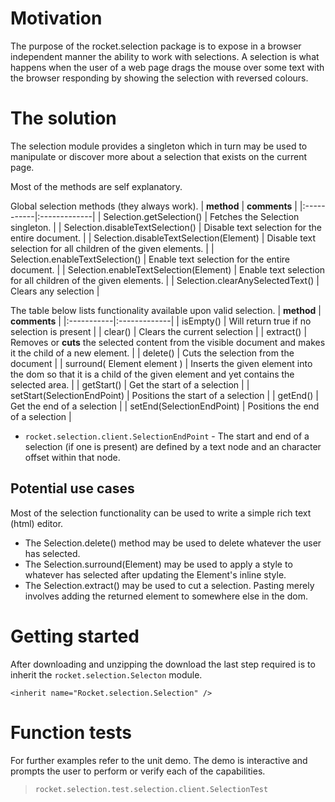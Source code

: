 # Motivation #

The purpose of the rocket.selection package is to expose in a browser independent manner the ability to work with selections. A selection is what happens when the user of a web page drags the mouse over some text with the browser responding by showing the selection  with reversed colours.

# The solution #
The selection module provides a singleton which in turn may be used to manipulate or discover more about a selection that exists on the current page.

Most of the methods are self explanatory.

Global selection methods (they always work).
| **method** | **comments** |
|:-----------|:-------------|
| Selection.getSelection() | Fetches the Selection singleton. |
| Selection.disableTextSelection() | Disable text selection for the entire document. |
| Selection.disableTextSelection(Element) | Disable text selection for all children of the given elements. |
| Selection.enableTextSelection() | Enable text selection for the entire document. |
| Selection.enableTextSelection(Element) | Enable text selection for all children of the given elements. |
| Selection.clearAnySelectedText() | Clears any selection |

The table below lists functionality available upon valid selection.
| **method** | **comments** |
|:-----------|:-------------|
| isEmpty()  | Will return true if no selection is present |
| clear()    | Clears the current selection |
| extract()  | Removes or **cuts** the selected content from the visible document and makes it the child of a new element. |
| delete()   | Cuts the selection from the document |
| surround( Element element ) | Inserts the given element into the dom so that it is a child of the given element and yet contains the selected area. |
| getStart() | Get the start of a selection |
| setStart(SelectionEndPoint) | Positions the start of a selection |
| getEnd()   | Get the end of a selection |
| setEnd(SelectionEndPoint) | Positions the end of a selection |

  * `rocket.selection.client.SelectionEndPoint` - The start and end of a selection (if one
is present) are defined by a text node and an character offset within that node.

## Potential use cases ##
Most of the selection functionality can be used to write a simple rich text (html) editor.
  * The Selection.delete() method may be used to delete whatever the user has selected.
  * The Selection.surround(Element) may be used to apply a style to whatever has selected after updating the Element's inline style.
  * The Selection.extract() may be used to cut a selection. Pasting merely involves adding the returned element to somewhere else in the dom.

# Getting started #

After downloading and unzipping the download the last step required is to inherit the `rocket.selection.Selecton` module.

```
<inherit name="Rocket.selection.Selection" />
```

# Function tests #

For further examples refer to the unit demo. The demo is interactive and prompts the user to perform or verify each of the capabilities.
> `rocket.selection.test.selection.client.SelectionTest`